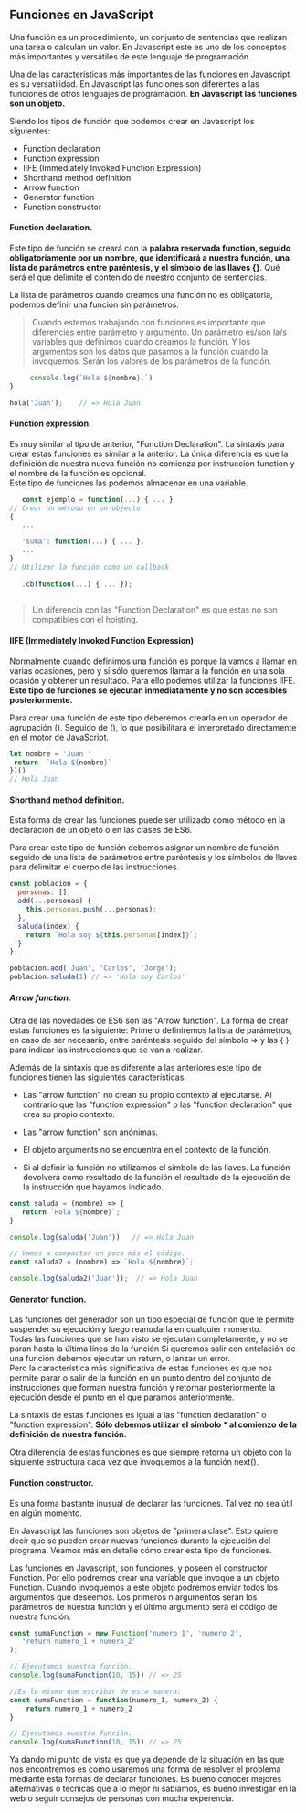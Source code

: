 ## Funciones en JavaScript

Una función es un procedimiento, un conjunto de sentencias que realizan una tarea o calculan un valor. En Javascript este es uno de los
 conceptos más importantes y versátiles de este lenguaje de programación.

 Una de las características más importantes de las funciones en Javascript es su versatilidad. En Javascript las funciones son diferentes a las funciones de otros lenguajes de programación. __En Javascript las funciones son un objeto.__

Siendo los tipos de función que podemos crear en Javascript los siguientes:

* Function declaration
* Function expression
* IIFE (Immediately Invoked Function Expression)
* Shorthand method definition
* Arrow function
* Generator function
* Function constructor

#### Function declaration.

Este tipo de función se creará con la  __palabra reservada function, seguido obligatoriamente por un nombre, que identificará a nuestra función, una lista de parámetros entre paréntesis, y el símbolo de las llaves {}__. Qué será el que delimite el contenido de nuestro conjunto de sentencias.

La lista de parámetros cuando creamos una función no es obligatoria, podemos definir una función sin parámetros.
> Cuando estemos trabajando con funciones es importante que diferencies entre parámetro y argumento. Un parámetro es/son la/s variables que definimos cuando creamos la función. Y los argumentos son los datos que pasamos a la función cuando la invoquemos. Serán los valores de los parámetros de la función.

``` javascript function hola(nombre){
     console.log(`Hola ${nombre}.`)
}

hola('Juan');    // => Hola Juan
```

#### Function expression.
 Es muy similar al tipo de anterior, "Function Declaration". La sintaxis para crear estas funciones es similar a la anterior. La única diferencia es que la definición de nuestra nueva función no comienza por instrucción function y el nombre de la función es opcional.     
 Este tipo de funciones las podemos almacenar en una variable.

 
 ``` javascript // Asignarla a una variable como un objeto    
    const ejemplo = function(...) { ... }
// Crear un método en un objecto
{
    ... 

    'suma': function(...) { ... },
    ...
}
// Utilizar la función como un callback
    
    .cb(function(...) { ... });
                
``` 
> Un diferencia con las "Function Declaration" es que estas no son compatibles con el hoisting.

#### IIFE (Immediately Invoked Function Expression)
Normalmente cuando definimos una función es porque la vamos a llamar en varias ocasiones, pero y sí sólo queremos llamar a la función en una sola ocasión y obtener un resultado. Para ello podemos utilizar la funciones IIFE. __Este tipo de funciones se ejecutan inmediatamente y no son accesibles posteriormente.__

 Para crear una función de este tipo deberemos crearla en un operador de agrupación (). Seguido de (), lo que posibilitará el interpretado directamente en el motor de JavaScript.

``` javascript ( function () {    
let nombre = 'Juan '    
 return  `Hola ${nombre}`  
})()
// Hola Juan  
```

#### Shorthand method definition.
Esta forma de crear las funciones puede ser utilizado como método en la declaración de un objeto o en las clases de ES6.

Para crear este tipo de función debemos asignar un nombre de función seguido de una lista de parámetros entre paréntesis y los símbolos de llaves para delimitar el cuerpo de las instrucciones.

``` javascript
const poblacion = {
  personas: [],
  add(...personas) {
    this.personas.push(...personas);
  },
  saluda(index) {
    return `Hola soy ${this.personas[index]}`;
  }
};

poblacion.add('Juan', 'Carlos', 'Jorge');
poblacion.saluda(1) // => 'Hola soy Carlos'
```

##### Arrow function.
Otra de las novedades de ES6 son las "Arrow function". La forma de crear estas funciones es la siguiente: Primero definiremos la lista de parámetros, en caso de ser necesario, entre paréntesis seguido del símbolo => y las { } para indicar las instrucciones que se van a realizar.

Además de la sintaxis que es diferente a las anteriores este tipo de funciones tienen las siguientes características.

* Las "arrow function" no crean su propio contexto al ejecutarse. Al contrario que las "function expression" o las "function declaration" que crea su propio contexto.

* Las "arrow function" son anónimas.

* El objeto arguments no se encuentra en el contexto de la función.

* Si al definir la función no utilizamos el símbolo de las llaves. La función devolverá como resultado de la función el resultado de la ejecución de la instrucción que hayamos indicado.

``` javascript
const saluda = (nombre) => {
   return `Hola ${nombre}`;
}

console.log(saluda('Juan'))   // => Hola Juan

// Vamos a compactar un poco más el código.
const saluda2 = (nombre) => `Hola ${nombre}`;

console.log(saluda2('Juan'));  // => Hola Juan
```


#### Generator function.
Las funciones del generador son un tipo especial de función que le permite suspender su ejecución y luego reanudarla en cualquier momento.    
 Todas las funciones que se han  visto se ejecutan completamente, y no se paran hasta la última línea de la función Si queremos salir con antelación de una función debemos ejecutar un return, o lanzar un error.     
Pero la característica más significativa de estas funciones es que nos permite parar o salir de la función en un punto dentro del conjunto de instrucciones que forman nuestra función y retornar posteriormente la ejecución desde el punto en el que paramos anteriormente.

La sintaxis de estas funciones es igual a las "function declaration" o "function expression". __Sólo debemos utilizar el símbolo * al comienzo de la definición de nuestra función.__

Otra diferencia de estas funciones es que siempre retorna un objeto con la siguiente estructura cada vez que invoquemos a la función next().


#### Function constructor.
Es una forma bastante inusual de declarar las funciones. Tal vez no sea útil en algún momento.

En Javascript las funciones son objetos de "primera clase". Esto quiere decir que se pueden crear nuevas funciones durante la ejecución del programa. Veamos más en detalle cómo crear esta tipo de funciones.

Las funciones en Javascript, son funciones, y poseen el constructor Function. Por ello podremos crear una variable que invoque a un objeto Function. Cuando invoquemos a este objeto podremos enviar todos los argumentos que deseemos. Los primeros n argumentos serán los parámetros de nuestra función y el último argumento será el código de nuestra función.

``` javascript 
const sumaFunction = new Function('numero_1', 'numero_2', 
   'return numero_1 + numero_2'
);

// Ejecutamos nuestra función.
console.log(sumaFunction(10, 15)) // => 25 

//Es lo mismo que escribir de esta manera: 
const sumaFunction = function(numero_1, numero_2) {
    return numero_1 + numero_2
}

// Ejecutamos nuestra función.
console.log(sumaFunction(10, 15)) // => 25
```

Ya dando mi punto de vista es que ya depende de la situación en las que nos encontremos es como usaremos una forma de resolver el problema mediante esta formas de declarar funciones. 
Es bueno conocer mejores alternativas o tecnicas que a lo mejor ni sabíamos, es bueno investigar en la web o seguir consejos de personas con mucha experencia.